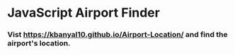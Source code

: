 # JavaScript Airport Finder

### Vist https://kbanyal10.github.io/Airport-Location/ and find the airport's location.
